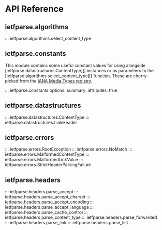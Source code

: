 # API Reference

## ietfparse.algorithms

::: ietfparse.algorithms.select_content_type

## ietfparse.constants

This module contains some useful constant values for using alongside
[ietfparse.datastructures.ContentType][] instances or as parameters to the
[ietfparse.algorithms.select_content_type][] function. These are cherry-picked from the
[IANA Media Types registry](https://www.iana.org/assignments/media-types/media-types.xhtml).

::: ietfparse.constants
    options:
      summary:
        attributes: true

## ietfparse.datastructures

::: ietfparse.datastructures.ContentType
::: ietfparse.datastructures.LinkHeader

## ietfparse.errors

::: ietfparse.errors.RootException
::: ietfparse.errors.NoMatch
::: ietfparse.errors.MalformedContentType
::: ietfparse.errors.MalformedLinkValue
::: ietfparse.errors.StrictHeaderParsingFailure

## ietfparse.headers

::: ietfparse.headers.parse_accept
::: ietfparse.headers.parse_accept_charset
::: ietfparse.headers.parse_accept_encoding
::: ietfparse.headers.parse_accept_language
::: ietfparse.headers.parse_cache_control
::: ietfparse.headers.parse_content_type
::: ietfparse.headers.parse_forwarded
::: ietfparse.headers.parse_link
::: ietfparse.headers.parse_list
